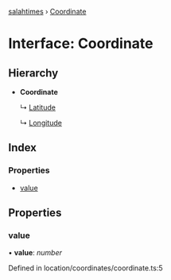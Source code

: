 [salahtimes](../README.md) › [Coordinate](coordinate.md)

# Interface: Coordinate

## Hierarchy

* **Coordinate**

  ↳ [Latitude](latitude.md)

  ↳ [Longitude](longitude.md)

## Index

### Properties

* [value](coordinate.md#value)

## Properties

###  value

• **value**: *number*

Defined in location/coordinates/coordinate.ts:5
